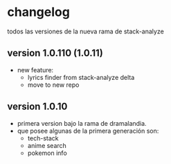 # changelog

todos las versiones de la nueva rama de stack-analyze

## version 1.0.110 (1.0.11)
- new feature:
  - lyrics finder from stack-analyze delta
  - move to new repo
## version 1.0.10
- primera version bajo la rama de dramalandia.
- que posee algunas de la primera generación son:
  - tech-stack
  - anime search
  - pokemon info
